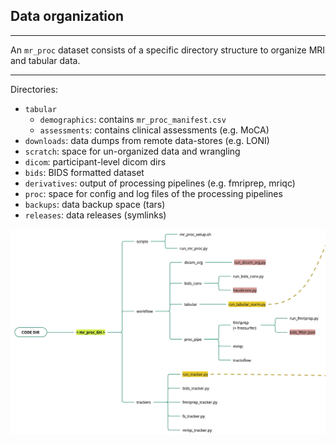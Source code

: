 ## Data organization

---

An `mr_proc` dataset consists of a specific directory structure to organize MRI and tabular data.

---

Directories: 

- `tabular`
    - `demographics`: contains `mr_proc_manifest.csv`
    - `assessments`: contains clinical assessments (e.g. MoCA) 
- `downloads`: data dumps from remote data-stores (e.g. LONI)
- `scratch`: space for un-organized data and wrangling
- `dicom`: participant-level dicom dirs
- `bids`: BIDS formatted dataset
- `derivatives`: output of processing pipelines (e.g. fmriprep, mriqc)
- `proc`: space for config and log files of the processing pipelines
- `backups`: data backup space (tars)
- `releases`: data releases (symlinks)

![data_org](../imgs/data_org.png)